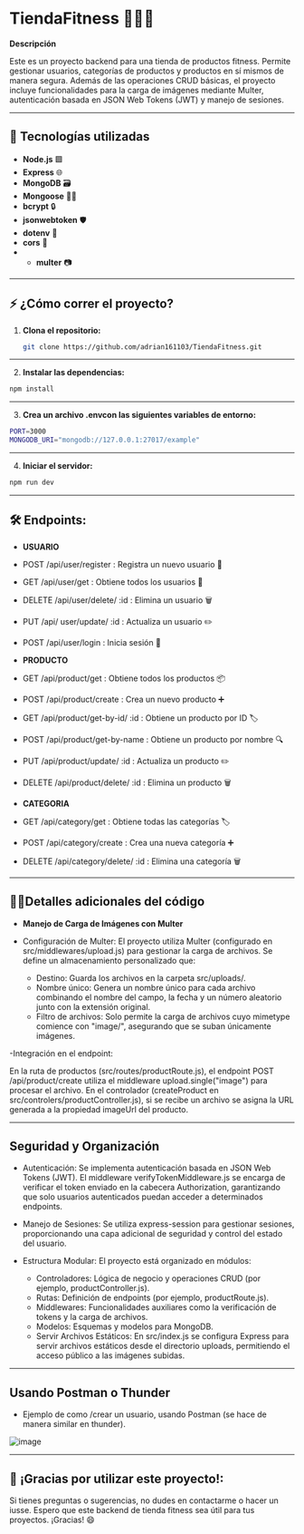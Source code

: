 # TiendaFitness 🏋️‍♂️💪

**Descripción**  

Este es un proyecto backend para una tienda de productos fitness. Permite gestionar usuarios, categorías de productos y productos en sí mismos 
de manera segura. Además de las operaciones CRUD básicas, el proyecto incluye funcionalidades para la carga de imágenes mediante Multer, 
autenticación basada en JSON Web Tokens (JWT) y manejo de sesiones.

---

## 🚀 Tecnologías utilizadas

- **Node.js** 🟩
- **Express** 🌐
- **MongoDB** 🗃️
- **Mongoose** 🧑‍💻
- **bcrypt** 🔒
- **jsonwebtoken** 🛡️
- **dotenv** 📄
- **cors** 🔗
- - **multer** 📷
---

## ⚡ ¿Cómo correr el proyecto?

1. **Clona el repositorio:**
   ```bash
   git clone https://github.com/adrian161103/TiendaFitness.git
   ```
   
---
2. **Instalar las dependencias:**
```bash
npm install
```

---
3. **Crea un archivo .envcon las siguientes variables de entorno:**
```bash
PORT=3000
MONGODB_URI="mongodb://127.0.0.1:27017/example"
```

---
4. **Iniciar el servidor:**
```bash
npm run dev
```

---

## 🛠️ Endpoints:
- **USUARIO**
- POST /api/user/register : Registra un nuevo usuario 👤
- GET /api/user/get : Obtiene todos los usuarios 👀
- DELETE /api/user/delete/ :id : Elimina un usuario 🗑️
- PUT /api/ user/update/ :id : Actualiza un usuario ✏️
- POST /api/user/login : Inicia sesión 🔐
  
- **PRODUCTO**
- GET /api/product/get : Obtiene todos los productos 📦
- POST /api/product/create : Crea un nuevo producto ➕
- GET /api/product/get-by-id/ :id : Obtiene un producto por ID 🏷️
- POST /api/product/get-by-name : Obtiene un producto por nombre 🔍
- PUT /api/product/update/ :id : Actualiza un producto ✏️
- DELETE /api/product/delete/ :id : Elimina un producto 🗑️
  
- **CATEGORIA**
- GET /api/category/get : Obtiene todas las categorías 🏷️
- POST /api/category/create : Crea una nueva categoría ➕
- DELETE /api/category/delete/ :id : Elimina una categoría 🗑️
---
## 🧑‍💻**Detalles adicionales del código** 
- **Manejo de Carga de Imágenes con Multer** 
- Configuración de Multer:
 El proyecto utiliza Multer (configurado en src/middlewares/upload.js) para gestionar la carga de archivos. Se define un almacenamiento 
 personalizado que:

  - Destino: Guarda los archivos en la carpeta src/uploads/.
  - Nombre único: Genera un nombre único para cada archivo combinando el nombre del campo, la fecha y un número aleatorio junto con la 
    extensión original.
  - Filtro de archivos: Solo permite la carga de archivos cuyo mimetype comience con "image/", asegurando que se suban únicamente imágenes.

-Integración en el endpoint:

En la ruta de productos (src/routes/productRoute.js), el endpoint POST /api/product/create utiliza el middleware upload.single("image") para 
procesar el archivo. En el controlador (createProduct en src/controlers/productController.js), si se recibe un archivo se asigna la URL 
generada a la propiedad imageUrl del producto.

---

## **Seguridad y Organización**
- Autenticación:
 Se implementa autenticación basada en JSON Web Tokens (JWT). El middleware verifyTokenMiddleware.js se encarga de verificar el token enviado 
 en la cabecera Authorization, garantizando que solo usuarios autenticados puedan acceder a determinados endpoints.

- Manejo de Sesiones:
 Se utiliza express-session para gestionar sesiones, proporcionando una capa adicional de seguridad y control del estado del usuario.

- Estructura Modular:
 El proyecto está organizado en módulos:

  - Controladores: Lógica de negocio y operaciones CRUD (por ejemplo, productController.js).
  - Rutas: Definición de endpoints (por ejemplo, productRoute.js).
  - Middlewares: Funcionalidades auxiliares como la verificación de tokens y la carga de archivos.
  - Modelos: Esquemas y modelos para MongoDB.
  - Servir Archivos Estáticos:
    En src/index.js se configura Express para servir archivos estáticos desde el directorio uploads, permitiendo el acceso público a las 
    imágenes subidas.

---
## **Usando Postman o Thunder**
- Ejemplo de como /crear un usuario, usando Postman (se hace de manera similar en thunder).
  
![image](https://github.com/user-attachments/assets/63ac4d56-b91a-4b7a-8241-1c2e0450094d)




  ---
  ## 🙏 ¡Gracias por utilizar este proyecto!:
Si tienes preguntas o sugerencias, no dudes en contactarme o hacer un iusse. Espero que este backend de tienda fitness sea útil para tus proyectos. ¡Gracias! 😄





